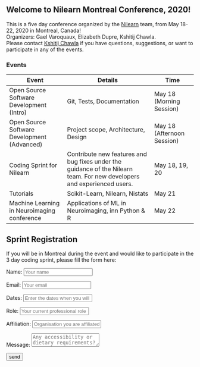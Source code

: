 ## Welcome to Nilearn Montreal Conference, 2020!

This is a five day conference organized by the [Nilearn](https:/nilearn.github.io) team, from May 18-22, 2020 in Montreal, Canada!  
Organizers: Gael Varoquaux, Elizabeth Dupre, Kshitij Chawla.  
Please contact [Kshitij Chawla](kshitij.chawla@inria.fr) if you have questions, suggestions, or want to participate in any of the events.

### Events

Event | Details | Time
----- | ------- | ----
Open Source Software Development (Intro) | Git, Tests, Documentation | May 18 (Morning Session)
Open Source Software Development (Advanced) | Project scope, Architecture, Design | May 18 (Afternoon Session)
Coding Sprint for Nilearn | Contribute new features and bug fixes under the guidance of the Nilearn team. For new developers and experienced users. | May 18, 19, 20
Tutorials | Scikit-Learn, Nilearn, Nistats | May 21
Machine Learning in Neuroimaging conference | Applications of ML in Neuroimaging, inn Python & R | May 22


Sprint Registration
-------------------

If you will be in Montreal during the event and would like to participate in the 3 day coding sprint, please fill the form here:

<form name="input" method="POST" action="https://formspree.io/nilearn.events@gmail.com">
  <p>Name: <input type="text" name="Name" placeholder="Your name"></p>
  <p>Email: <input type="email" name="_replyto" placeholder="Your email"></p>
  <p>Dates: <input type="text" name="participation_dates" placeholder="Enter the dates when you will be participating, or 'All'"></p>
  <p>Role: <input type="text" name="Role" placeholder="Your current professional role"></p>
  <p>Affiliation: <input type="text" name="Affiliation" placeholder="Organisation you are affiliated with"></p>
  <p>Message: <textarea name="message" placeholder="Any accessibility or dietary requirements? Any other consideration?"></textarea></p>
  <p><input type="submit" value="send"></p>
</form>
